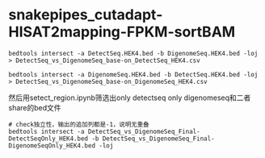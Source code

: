 # snakepipes_cutadapt-HISAT2mapping-FPKM-sortBAM


```
bedtools intersect -a DetectSeq.HEK4.bed -b DigenomeSeq.HEK4.bed -loj > DetectSeq_vs_DigenomeSeq_base-on_DetectSeq_HEK4.csv

bedtools intersect -a DigenomeSeq.HEK4.bed -b DetectSeq.HEK4.bed -loj > DetectSeq_vs_DigenomeSeq_base-on_DigenomeSeq_HEK4.csv
```

然后用setect_region.ipynb筛选出only detectseq only digenomeseq和二者share的bed文件

```
# check独立性，输出的追加列都是-1，说明无重叠
bedtools intersect -a DetectSeq_vs_DigenomeSeq_Final-DetectSeqOnly_HEK4.bed -b DetectSeq_vs_DigenomeSeq_Final-DigenomeSeqOnly_HEK4.bed -loj
```